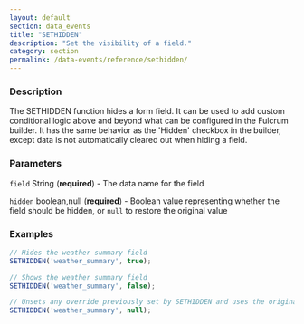 ```yaml
---
layout: default
section: data_events
title: "SETHIDDEN"
description: "Set the visibility of a field."
category: section
permalink: /data-events/reference/sethidden/
---
```


### Description

The SETHIDDEN function hides a form field. It can be used to add custom conditional logic above and beyond what can be configured in the Fulcrum builder. It has the same behavior as the 'Hidden' checkbox in the builder, except data is not automatically cleared out when hiding a field.

### Parameters

`field` String (__required__) - The data name for the field

`hidden` boolean,null (__required__) - Boolean value representing whether the field should be hidden, or `null` to restore the original value

### Examples

```js
// Hides the weather summary field
SETHIDDEN('weather_summary', true);
```


```js
// Shows the weather summary field
SETHIDDEN('weather_summary', false);
```


```js
// Unsets any override previously set by SETHIDDEN and uses the original setting from the form schema
SETHIDDEN('weather_summary', null);
```